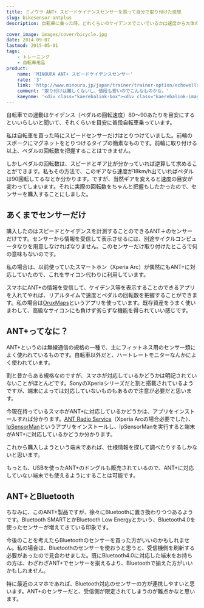 ```yaml
---
title: ミノウラ ANT+ スピードケイデンスセンサーを買って自分で取り付けた感想
slug: bikesensor-antplus
description: 自転車に乗った時、どれくらいのケイデンスでこいでいるかは速度から大体の目安を把握することはできますが、限界があるのでセンサーを買って取り付けることにしました。取り付けはタイラップとゴムで固定するだけなので、非常に簡単です。

cover_image: images/cover/bicycle.jpg
date: 2014-09-07
lastmod: 2015-05-01
tags: 
    - トレーニング
    - 自転車用品
product:
    name: 'MINOURA ANT+ スピードケイデンスセンサー'
    rate: '3'
    link: 'http://www.minoura.jp/japan/trainer/trainer-option/echowellsensor_combo.html'
    comment: '取り付けは難しくないし、値段も安いのでこんなものかな。'
    kaeyome: '<div class="kaerebalink-box"><div class="kaerebalink-image"><a href="http://www.amazon.co.jp/exec/obidos/ASIN/B008ZUSA2C/illusionspace-22/ref=nosim/" rel="nofollow" target="_blank"><img src="http://ecx.images-amazon.com/images/I/31U91wF2XlL._SL160_.jpg" style="border: none;" /></a></div><div class="kaerebalink-info"><div class="kaerebalink-name"><a href="http://www.amazon.co.jp/exec/obidos/ASIN/B008ZUSA2C/illusionspace-22/ref=nosim/" rel="nofollow" target="_blank">MINOURA(ミノウラ) ANT+ スピードケイデンスセンサー (コンボタイプ）</a><div class="kaerebalink-powered-date">posted with <a href="http://kaereba.com" rel="nofollow" target="_blank">カエレバ</a></div></div><div class="kaerebalink-detail"> MINOURA(ミノウラ)     </div><div class="kaerebalink-link1"><div class="shoplinkamazon"><a href="http://www.amazon.co.jp/gp/search?keywords=ANT%20%81%40%83X%83s%81%5B%83h%83P%83C%83f%83%93%83X%83Z%83%93%83T%81%5B&__mk_ja_JP=%83J%83%5E%83J%83i&tag=illusionspace-22" rel="nofollow" target="_blank" title="アマゾン" >Amazonで購入</a></div><div class="shoplinkrakuten"><a href="http://hb.afl.rakuten.co.jp/hgc/0e95387f.f2aef20d.0e953880.25e412bd/?pc=http%3A%2F%2Fsearch.rakuten.co.jp%2Fsearch%2Fmall%2FANT%2520%25E3%2580%2580%25E3%2582%25B9%25E3%2583%2594%25E3%2583%25BC%25E3%2583%2589%25E3%2582%25B1%25E3%2582%25A4%25E3%2583%2587%25E3%2583%25B3%25E3%2582%25B9%25E3%2582%25BB%25E3%2583%25B3%25E3%2582%25B5%25E3%2583%25BC%2F-%2Ff.1-p.1-s.1-sf.0-st.A-v.2%3Fx%3D0%26scid%3Daf_ich_link_urltxt%26m%3Dhttp%3A%2F%2Fm.rakuten.co.jp%2F" rel="nofollow" target="_blank" title="楽天市場" >楽天市場で購入</a></div></div></div><div class="booklink-footer" style="clear: left"></div></div>'
---
```


自転車での運動はケイデンス（ペダルの回転速度）80〜90あたりを目安にするといいらしいと聞いて、それくらいを目安に普段自転車乗っています。

私は自転車を買った時にスピードセンサーだけはとりつけていました。前輪のスポークにマグネットをとりつけるタイプの簡素なものです。前輪に取り付ける以上、ペダルの回転数を把握することはできません。

しかしペダルの回転数は、スピードとギア比が分かっていれば逆算して求めることができます。私もその方法で、このギアなら速度が18km/h出ていればペダルは90回転してるなとか分かります。ですが、当然ギアを変えると速度の目安が変わってしまいます。それに実際の回転数をちゃんと把握もしたかったので、センサーを購入することにしました。

## あくまでセンサーだけ

購入したのはスピードとケイデンスを計測することのできるANT＋のセンサーだけです。センサーから情報を受信して表示させるには、別途サイクルコンピュータなりを用意しなければなりません。このセンサーだけ取り付けたところで何の意味もないのです。

私の場合は、以前使っていたスマートホン（Xperia Arc）が偶然にもANT+に対応していたので、これをサイコン代わりに利用しています。

スマホにANT+の情報を受信して、ケイデンス等を表示することのできるアプリを入れてやれば、リアルタイムで速度とペダルの回転数を把握することができます。私の場合は<a href="https://play.google.com/store/apps/details?id=com.orux.oruxmaps&amp;hl=ja" rel="nofollow">OruxMaps</a>というアプリを使っています。既存資産をうまく使いまわして、高級なサイコンにも負けず劣らずな機能を得られていい感じです。

## ANT+ってなに？

ANT+というのは無線通信の規格の一種で、主にフィットネス用のセンサー類によく使われているものです。自転車以外だと、ハートレートモニターなんかによく使われています。

割と昔からある規格なのですが、スマホが対応しているかどうかは明記されていないことがほとんどです。SonyのXperiaシリーズだと割と搭載されているようですが、端末によっては対応していないものもあるので注意が必要だと思います。

今現在持っているスマホがANT+に対応しているかどうかは、アプリをインストールすれば分かります。<a href="https://play.google.com/store/apps/details?id=com.dsi.ant.service.socket&amp;hl=ja">ANT Radio Service</a>（Xperia Arcの場合必要でした）、<a href="https://play.google.com/store/apps/details?id=com.iforpowell.android.ipantman&amp;hl=ja">IpSensorMan</a>というアプリをインストールし、IpSensorManを実行すると端末がANT+に対応しているかどうか分かります。

これから購入しようという端末であれば、仕様情報を探して調べたりするしかないと思います。

もっとも、USBを使ったANT+のドングルも販売されているので、ANT+に対応していない端末でも使えるようにすることは可能です。

## ANT+とBluetooth

ちなみに、このANT+製品ですが、徐々にBluetoothに置き換わりつつあるようです。Bluetooth SMARTとかBluetooth Low Energyとかいう、Bluetooth4.0を使ったセンサーが増えてきている印象です。

今後のことを考えたらBluetoothのセンサーを買った方がいいのかもしれません。私の場合は、Bluetoothのセンサーを使おうと思うと、受信機側を刷新する必要があったので見合わせました。既にBluetooth4.0に対応した端末をお持ちの方は、わざわざANT+でセンサーを揃えるより、Bluetoothで揃えた方がいいかもしれません。

特に最近のスマホであれば、Bluetooth対応のセンサーの方が連携しやすいと思います。ANT+のセンサーだと、受信側が限定されてしまうのが難点かなと思います。